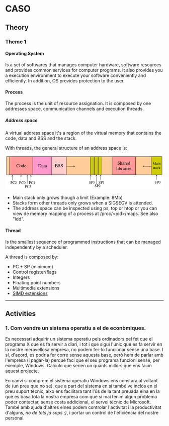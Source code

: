 # CASO

## Theory

### Theme 1

#### Operating System
Is a set of softwares that manages computer hardware, software resources and provides common services for computer programs. It also provides you a execution environment to execute your software conveniently and efficiently. In addition, OS provides protection to the user.

#### Process
The process is the unit of resource assignation. It is composed by one addresses space, communication channels and execution threads.

##### Address space
A virtual address space it's a region of the virtual memory that contains the code, data and BSS and the stack.

With threads, the general structure of an address space is: 

![img/1.png](img/1.png)

- Main stack only grows though a limit (Example: 8Mb)
- Stacks form other threads only grows when a SIGSEGV is attended.
- The address space can be inspected using ps, top or htop or you can view de memory mapping of a process at /proc/\<pid\>/maps. See also "ldd".

#### Thread

Is the smallest sequence of programmed instructions that can be managed independently by a scheduler. 

A thread is composed by:
- PC + SP (minimum)
- Control register/flags
- Integers
- Floating point numbers
- Multimedia extensions
- [SIMD extensions](https://ca.wikipedia.org/wiki/SIMD) 

---

## Activities

### 1. Com vendre un sistema operatiu a el de econòmiques.

Es necessari adquirir un sistema operatiu pels ordinadors pel fet que el programa X que es fa servir a diarí, i tot i que sigui l'únic que es fa servir en la nostre meravellosa empresa, no podem fer-lo funcionar sense una base. I sí, d'acord, es podria fer corre sense aquesta base, però hem de parlar amb l'empresa (i pagar-la) perquè faci que el seu programa funcioni sense, per exemple, Windows. Calculo que serien un quants millors que ens facin aquest projecte.

En canvi si comprem el sistema operatiu Windows ens constara al voltant de (un preu que no se), que a part del sistema en si també ve inclòs en el preu suport tècnic, aixo ens facilitara tant l'ús de la tant preuada eina en la que es basa tota la nostra empresa com que si mai tenim algun problema poder contactar, sense costa addicional, el servei tècnic de Microsoft. També amb ajuda d'altres eines podem controlar l'activitat i la productivitat d'alguns, _no de tots ja saps ;)_, i portar un control de l'eficiència del nostre personal. 